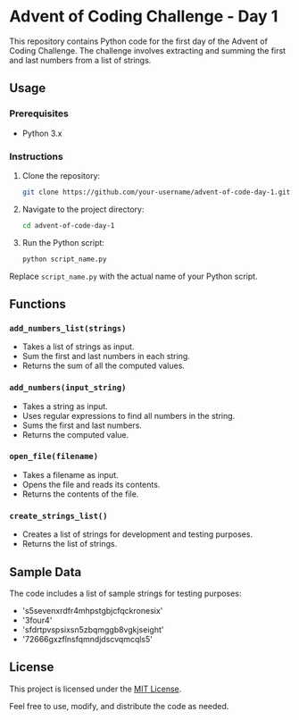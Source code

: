 # Advent of Coding Challenge - Day 1

This repository contains Python code for the first day of the Advent of Coding Challenge. The challenge involves extracting and summing the first and last numbers from a list of strings.

## Usage

### Prerequisites

- Python 3.x

### Instructions

1. Clone the repository:

    ```bash
    git clone https://github.com/your-username/advent-of-code-day-1.git
    ```

2. Navigate to the project directory:

    ```bash
    cd advent-of-code-day-1
    ```

3. Run the Python script:

    ```bash
    python script_name.py
    ```

Replace `script_name.py` with the actual name of your Python script.

## Functions

### `add_numbers_list(strings)`

- Takes a list of strings as input.
- Sum the first and last numbers in each string.
- Returns the sum of all the computed values.

### `add_numbers(input_string)`

- Takes a string as input.
- Uses regular expressions to find all numbers in the string.
- Sums the first and last numbers.
- Returns the computed value.

### `open_file(filename)`

- Takes a filename as input.
- Opens the file and reads its contents.
- Returns the contents of the file.

### `create_strings_list()`

- Creates a list of strings for development and testing purposes.
- Returns the list of strings.

## Sample Data

The code includes a list of sample strings for testing purposes:

- 's5sevenxrdfr4mhpstgbjcfqckronesix'
- '3four4'
- 'sfdrtpvspsixsn5zbqmggb8vgkjseight'
- '72666gxzflnsfqmndjdscvqmcqls5'

## License

This project is licensed under the [MIT License](LICENSE).

Feel free to use, modify, and distribute the code as needed.
